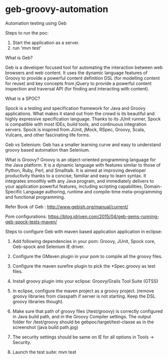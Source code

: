 # geb-groovy-automation
Automation testing using Geb

Steps to run the poc:
1. Start the application as a server.
2. run 'mvn test'


What is Geb?


Geb is a developer focused tool for automating the interaction between web browsers and web content. 
It uses the dynamic language features of Groovy to provide a powerful content definition DSL (for modelling content for reuse) 
and key concepts from jQuery to provide a powerful content inspection and traversal API (for finding and interacting with content).


What is a SPOC?


Spock is a testing and specification framework for Java and Groovy applications. 
What makes it stand out from the crowd is its beautiful and highly expressive specification language. 
Thanks to its JUnit runner, Spock is compatible with most IDEs, build tools, and continuous integration servers. 
Spock is inspired from JUnit, jMock, RSpec, Groovy, Scala, Vulcans, and other fascinating life forms. 


Geb vs Selenium:
Geb has a smaller learning curve and easy to understand groovy based automation than Selenium.

What is Groovy?
Groovy is an object-oriented programming language for the Java platform.
It is a dynamic language with features similar to those of Python, Ruby, Perl, and Smalltalk. 
It is aimed at improving developer productivity thanks to a concise, familiar and easy to learn syntax.
It integrates smoothly with any Java program, and immediately delivers to your application powerful features, including scripting capabilities,
Domain-Specific Language authoring, runtime and compile-time meta-programming and functional programming. 

Refer Book of Geb : http://www.gebish.org/manual/current/

Pom configurations: https://blog.jdriven.com/2015/04/geb-gems-running-geb-spock-tests-maven/

Steps to configure Geb with maven based application application in eclipse: 

1) Add following dependencies in your pom:
	Groovy, JUnit, Spock core, Geb-spock and Selenium IE driver.

2) Configure the GMaven plugin in your pom to compile all the groovy files.

3) Configure the maven surefire plugin to pick the *Spec.groovy as test files.

4) Install groovy plugin into your eclipse: Groovy/Grails Tool Suite (GTSS) 

5) In eclipse, configure the maven project as a groovy project. (remove groovy libraries from classpath if server is not starting. 
	Keep the DSL groovy libraries though).

6) Make sure that path of groovy files (/test/groovy) is correctly configured in Java build path, and in the Groovy Compiler settings.
The output folder for /test/groovy should be gebpoc/target/test-classe as in the screenshot (java build path.jpg)

7) The security settings should be same on IE for all options in Tools -> Security.

8) Launch the test suite: mvn test


